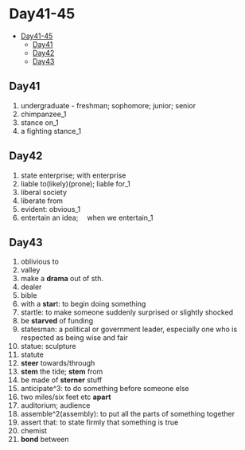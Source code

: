 # Day41-45

- [Day41-45](#day41-45)
  - [Day41](#day41)
  - [Day42](#day42)
  - [Day43](#day43)

## Day41

1. undergraduate - freshman; sophomore; junior; senior
2. chimpanzee_1
3. stance on_1
4. a fighting stance_1

## Day42

1. state enterprise; with enterprise
2. liable to(likely)(prone); liable for_1
3. liberal society
4. liberate from
5. evident: obvious_1
6. entertain an idea;  when we entertain_1

## Day43

1. oblivious to
2. valley
3. make a **drama** out of sth.
4. dealer
5. bible
6. with a **star**t: to begin doing something
7. startle: to make someone suddenly surprised or slightly shocked
8. be **starved** of funding
9. statesman: a political or government leader, especially one who is respected as being wise and fair
10. statue: sculpture
11. statute
12. **steer** towards/through
13. **stem** the tide; **stem** from
14. be made of **sterner** stuff
15. anticipate^3: to do something before someone else
16. two miles/six feet etc **apart**
17. auditorium; audience
18. assemble^2(assembly): to put all the parts of something together
19. assert that: to state firmly that something is true
20. chemist
21. **bond** between
